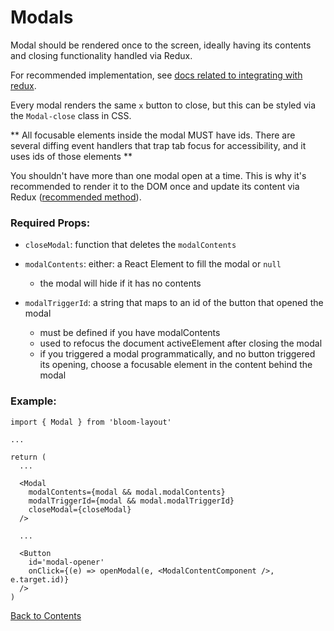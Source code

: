# Modals
Modal should be rendered once to the screen, ideally having its contents and closing functionality handled via Redux.

For recommended implementation, see [docs related to integrating with redux](https://github.com/vineyard-bloom/bloom-layout/blob/master/docs/alert-and-modal-with-redux.md).

Every modal renders the same `x` button to close, but this can be styled via the `Modal-close` class in CSS.

** All focusable elements inside the modal MUST have ids. There are several diffing event handlers that trap tab focus for accessibility, and it uses ids of those elements **

You shouldn't have more than one modal open at a time. This is why it's recommended to render it to the DOM once and update its content via Redux ([recommended method](https://github.com/vineyard-bloom/bloom-layout/blob/master/docs/alert-and-modal-with-redux.md)).

### Required Props:
- `closeModal`:
    function that deletes the `modalContents`

- `modalContents`:
    either: a React Element to fill the modal or `null`
    * the modal will hide if it has no contents

- `modalTriggerId`:
    a string that maps to an id of the button that opened the modal
    * must be defined if you have modalContents
    * used to refocus the document activeElement after closing the modal
    * if you triggered a modal programmatically, and no button triggered its opening, choose a focusable element in the content behind the modal

### Example:
```
import { Modal } from 'bloom-layout'

...

return (
  ...

  <Modal
    modalContents={modal && modal.modalContents}
    modalTriggerId={modal && modal.modalTriggerId}
    closeModal={closeModal}
  />

  ...

  <Button
    id='modal-opener'
    onClick={(e) => openModal(e, <ModalContentComponent />, e.target.id)}
  />
)
```

[Back to Contents](https://github.com/vineyard-bloom/bloom-starter#contents)
